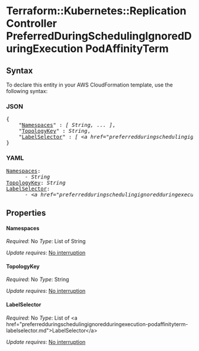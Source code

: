 # Terraform::Kubernetes::ReplicationController PreferredDuringSchedulingIgnoredDuringExecution PodAffinityTerm

## Syntax

To declare this entity in your AWS CloudFormation template, use the following syntax:

### JSON

<pre>
{
    "<a href="#namespaces" title="Namespaces">Namespaces</a>" : <i>[ String, ... ]</i>,
    "<a href="#topologykey" title="TopologyKey">TopologyKey</a>" : <i>String</i>,
    "<a href="#labelselector" title="LabelSelector">LabelSelector</a>" : <i>[ &lt;a href=&#34;preferredduringschedulingignoredduringexecution-podaffinityterm-labelselector.md&#34;&gt;LabelSelector&lt;/a&gt;, ... ]</i>
}
</pre>

### YAML

<pre>
<a href="#namespaces" title="Namespaces">Namespaces</a>: <i>
      - String</i>
<a href="#topologykey" title="TopologyKey">TopologyKey</a>: <i>String</i>
<a href="#labelselector" title="LabelSelector">LabelSelector</a>: <i>
      - &lt;a href=&#34;preferredduringschedulingignoredduringexecution-podaffinityterm-labelselector.md&#34;&gt;LabelSelector&lt;/a&gt;</i>
</pre>

## Properties

#### Namespaces

_Required_: No
_Type_: List of String

_Update requires_: [No interruption](https://docs.aws.amazon.com/AWSCloudFormation/latest/UserGuide/using-cfn-updating-stacks-update-behaviors.html#update-no-interrupt)

#### TopologyKey

_Required_: No
_Type_: String

_Update requires_: [No interruption](https://docs.aws.amazon.com/AWSCloudFormation/latest/UserGuide/using-cfn-updating-stacks-update-behaviors.html#update-no-interrupt)

#### LabelSelector

_Required_: No
_Type_: List of &lt;a href=&#34;preferredduringschedulingignoredduringexecution-podaffinityterm-labelselector.md&#34;&gt;LabelSelector&lt;/a&gt;

_Update requires_: [No interruption](https://docs.aws.amazon.com/AWSCloudFormation/latest/UserGuide/using-cfn-updating-stacks-update-behaviors.html#update-no-interrupt)

